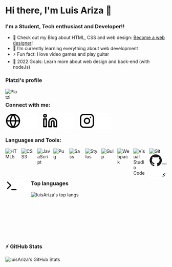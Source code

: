 # Hi there, I'm Luis Ariza 👋

### I'm a Student, Tech enthusiast and Developer!!

- 🔭 Check out my Blog about HTML, CSS and web design: [Become a web designer][website]!
- 🌱 I’m currently learning everything about web development
- ⚡ Fun fact: I love video games and play guitar
- 🥅 2022 Goals: Learn more about web design and back-end (with nodeJs)
<!-- - 👯 I’m looking to collaborate with other content creators -->

### Platzi's profile

[<img align="left" alt="Platzi" width="40px" src="https://static.platzi.com/ui/assets/image/isotipoPlatzi093f27a2fb00922bb105.png" />][platzi]

<br />

### Connect with me:

[![website](./img/globe-light.svg)](https://luisariza.github.io/portfolio#gh-light-mode-only)
[![website](./img/globe-dark.svg)](https://luisariza.github.io/portfolio#gh-dark-mode-only)
&nbsp;&nbsp;
[![website](./img/linkedin-light.svg)](https://www.linkedin.com/in/luisariza-codev#gh-light-mode-only)
[![website](./img/linkedin-dark.svg)](https://www.linkedin.com/in/luisariza-codev#gh-dark-mode-only)
&nbsp;&nbsp;
[![website](./img/instagram-light.svg)](https://instagram.com/luisAriza_codev#gh-light-mode-only)
[![website](./img/instagram-dark.svg)](https://instagram.com/luisAriza_codev#gh-dark-mode-only)

### Languages and Tools:

[<img align="left" alt="HTML5" width="40px" src="https://cdn.jsdelivr.net/gh/devicons/devicon/icons/html5/html5-original.svg" style="padding-right:10px;" />](#)
[<img align="left" alt="CSS3" width="40px" src="https://cdn.jsdelivr.net/gh/devicons/devicon/icons/css3/css3-original.svg" style="padding-right:10px;" />](#)
[<img align="left" alt="JavaScript" width="40px" src="https://cdn.jsdelivr.net/gh/devicons/devicon/icons/javascript/javascript-original.svg" style="padding-right:10px;" />](#)
[<img align="left" alt="Pug" width="40px" src="https://cdn.worldvectorlogo.com/logos/pug.svg" style="padding-right:10px;" />](#)
[<img align="left" alt="Sass" width="40px" src="https://cdn.jsdelivr.net/gh/devicons/devicon/icons/sass/sass-original.svg" style="padding-right:10px;" />](#)
[<img align="left" alt="Stylus" width="40px" src="https://cdn.jsdelivr.net/gh/devicons/devicon/icons/stylus/stylus-original.svg" style="padding-right:10px;" />](#)
[<img align="left" alt="Gulp" width="40px" src="https://cdn.iconscout.com/icon/free/png-256/gulp-226000.png" style="padding-right:10px;" />](#)
[<img align="left" alt="Webpack" width="40px" src="https://cdn.jsdelivr.net/gh/devicons/devicon/icons/webpack/webpack-original.svg" style="padding-right:10px;" />](#)
[<img align="left" alt="Visual Studio Code" width="40px" src="https://cdn.jsdelivr.net/gh/devicons/devicon/icons/vscode/vscode-original.svg" style="padding-right:10px;" />](#)
[<img align="left" alt="Git" width="40px" src="https://cdn.jsdelivr.net/gh/devicons/devicon/icons/git/git-original.svg" style="padding-right:10px;" />](#)
[<img align="left" alt="GitHub" width="40px" src="./img/github-light.svg" />](https://github.com/luisAriza#gh-light-mode-only)
[<img align="left" alt="GitHub" width="40px" src="./img/github-dark.svg" />](https://github.com/luisAriza#gh-dark-mode-only)
[<img align="left" alt="Terminal" width="40px" src="./img/terminal-light.svg" />](https://luisariza.github.io/portfolio#gh-light-mode-only)
[<img align="left" alt="Terminal" width="40px" src="./img/terminal-dark.svg" />](https://luisariza.github.io/portfolio#gh-dark-mode-only)

<!-- [<img align="left" alt="React" width="40px" src="https://cdn.jsdelivr.net/gh/devicons/devicon/icons/react/react-original.svg" style="padding-right:10px;" />][website] -->
<!-- [<img align="left" alt="Gatsby" width="40px" src="https://cdn.jsdelivr.net/gh/devicons/devicon/icons/gatsby/gatsby-original.svg" style="padding-right:10px;" />][website] -->
<!-- [<img align="left" alt="GraphQL" width="40px" src="https://cdn.jsdelivr.net/gh/devicons/devicon/icons/graphql/graphql-plain.svg" style="padding-right:10px;" />][website] -->
<!-- [<img align="left" alt="Node.js" width="40px" src="https://cdn.jsdelivr.net/gh/devicons/devicon/icons/nodejs/nodejs-original.svg" style="padding-right:10px;" />][website] -->
<!-- [<img align="left" alt="MongoDB" width="40px" src="https://cdn.jsdelivr.net/gh/devicons/devicon/icons/mongodb/mongodb-original.svg" style="padding-right:10px;" />][website] -->

<br />
<br />

---

### ⚡ Top languages
  <img align="left" alt="luisAriza's top langs" src="https://github-readme-stats.vercel.app/api/top-langs/?username=luisAriza&langs_count=10&layout=compact&exclude_repo=game_tres_en_raya&card_width=500px" />
  
<br />
<br />
<br />
<br />
<br />
<br />
<br />
<br />

### ⚡ GitHub Stats
  <img align="left" alt="luisAriza's GitHub Stats" src="https://github-readme-stats.vercel.app/api?username=luisAriza&show_icons=true&hide_border=false&title_color=ff652f&icon_color=FFE400&bg_color=09131B&text_color=ffffff&border_color=0c1a25" />

[website]: https://luisariza.github.io/portfolio/
[platzi]: https://platzi.com/p/luisAriza_codev/
[youtube]: none
[instagram]: https://instagram.com/luisariza_codev/
[linkedin]: https://linkedin.com/in/luisariza-codev/
